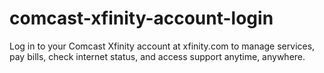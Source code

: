 # comcast-xfinity-account-login
Log in to your Comcast Xfinity account at xfinity.com to manage services, pay bills, check internet status, and access support anytime, anywhere.
